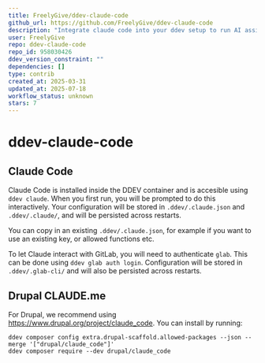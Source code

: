 ```yaml
---
title: FreelyGive/ddev-claude-code
github_url: https://github.com/FreelyGive/ddev-claude-code
description: "Integrate claude code into your ddev setup to run AI assistant in the web container."
user: FreelyGive
repo: ddev-claude-code
repo_id: 958030426
ddev_version_constraint: ""
dependencies: []
type: contrib
created_at: 2025-03-31
updated_at: 2025-07-18
workflow_status: unknown
stars: 7
---
```


# ddev-claude-code <!-- omit in toc -->

## Claude Code
Claude Code is installed inside the DDEV container and is accesible using
`ddev claude`. When you first run, you will be prompted to do this
interactively. Your configuration will be stored in `.ddev/.claude.json`
and `.ddev/.claude/`, and will be persisted across restarts.

You can copy in an existing `.ddev/.claude.json`, for example if you want to
use an existing key, or allowed functions etc.

To let Claude interact with GitLab, you will need to authenticate `glab`. This
can be done using `ddev glab auth login`. Configuration will be stored in
`.ddev/.glab-cli/` and will also be persisted across restarts.

## Drupal CLAUDE.me
For Drupal, we recommend using https://www.drupal.org/project/claude_code. You
can install by running:

```shell
ddev composer config extra.drupal-scaffold.allowed-packages --json --merge '["drupal/claude_code"]'
ddev composer require --dev drupal/claude_code
```
